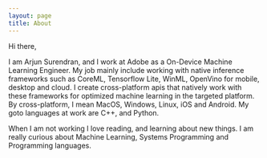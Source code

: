 ```yaml
---
layout: page
title: About
---
```


<p>Hi there,</p>

<p>I am Arjun Surendran, and I work at Adobe as a On-Device Machine Learning Engineer. My job mainly include working with native inference frameworks such as CoreML, Tensorflow Lite, WinML, OpenVino for mobile, desktop and cloud. I create cross-platform apis that natively work with these frameworks for optimized machine learning in the targeted platform. By cross-platform, I mean MacOS, Windows, Linux, iOS and Android. My goto languages at work are C++, and Python.</p>

<p>When I am not working I love reading, and learning about new things. I am really curious about Machine Learning, Systems Programming and Programming languages.</p>
